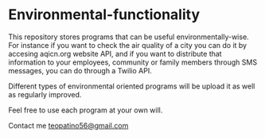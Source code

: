# Environmental-functionality

This repository stores programs that can be useful environmentally-wise. For instance if you want to check the air quality of a city you can do it by accesing aqicn.org website API, and if you want to distribute that information to your employees, community or family members through SMS messages, you can do through a Twilio API.

Different types of environmental oriented programs will be upload it as well as regularly improved.

Feel free to use each program at your own will.

Contact me teopatino56@gmail.com

